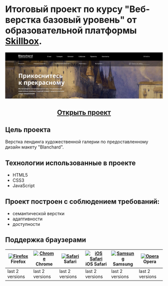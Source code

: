 # Итоговый проект по курсу "Веб-верстка базовый уровень" от образовательной платформы [Skillbox](https://skillbox.ru/).

<img src="img/readme/blanchard.jpg">

<h2 align="center"><a  href="https://blanchard-project.netlify.app">Открыть проект</a></h2>

## Цель проекта

Верстка лендинга художественной галерии по предоставленному дизайн макету "Blanchard".

## Технологии использованные в проекте
 - HTML5
 - CSS3
 - JavaScript

 ## Проект построен с соблюдением требований:
 - семантической верстки
 - адаптивности
 - доступности

 ## Поддержка браузерами

| [<center><img src="https://raw.githubusercontent.com/alrra/browser-logos/master/src/firefox/firefox_48x48.png"  alt="Firefox" width="24px" height="24px" />](http://godban.github.io/browsers-support-badges/)<br/>Firefox | [<center><img src="https://raw.githubusercontent.com/alrra/browser-logos/master/src/chrome/chrome_48x48.png" alt="Chrome" width="24px" height="24px" />](http://godban.github.io/browsers-support-badges/)<br/>Chrome | [<center><img src="https://raw.githubusercontent.com/alrra/browser-logos/master/src/safari/safari_48x48.png" alt="Safari" width="24px" height="24px" />](http://godban.github.io/browsers-support-badges/)<br/>Safari | [<center><img src="https://raw.githubusercontent.com/alrra/browser-logos/master/src/safari-ios/safari-ios_48x48.png" alt="iOS Safari" width="24px" height="24px" />](http://godban.github.io/browsers-support-badges/)<br/>iOS Safari | [<center><img src="https://raw.githubusercontent.com/alrra/browser-logos/master/src/samsung-internet/samsung-internet_48x48.png" alt="Samsung" width="24px" height="24px" />](http://godban.github.io/browsers-support-badges/)<br/>Samsung | [<center><img src="https://raw.githubusercontent.com/alrra/browser-logos/master/src/opera/opera_48x48.png" alt="Opera" width="24px" height="24px" />](http://godban.github.io/browsers-support-badges/)<br/>Opera |
| --------- | --------- | --------- | --------- | --------- | --------- |
| last 2 versions| last 2 versions| last 2 versions| last 2 versions| last 2 versions| last 2 versions
